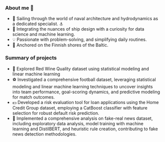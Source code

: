 ### About me 👋
- 🚢 Sailing through the world of naval architecture and hydrodynamics as a dedicated specialist. ⚓
- 🌊 Integrating the nuances of ship design with a curiosity for data science and machine learning.
- 💡 Passionate with problem-solving, and simplifying daily routines.
- 🔭 Anchored on the Finnish shores of the Baltic.

### Summary of projects
- 🍷 Explored Red Wine Quality dataset using statistical modeling and linear machine learning
- ⚽ Investigated a comprehensive football dataset, leveraging statistical modeling and linear machine learning techniques to uncover insights into team performance, goal-scoring dynamics, and predictive modeling for match outcomes.
- 💵 Developed a risk evaluation tool for loan applications using the Home Credit Group dataset, employing a CatBoost classifier with feature selection for robust default risk prediction.
- 📰 Implemented a comprehensive analysis on fake-real news dataset, including exploratory data analysis, model training with machine learning and DistilBERT, and heuristic rule creation, contributing to fake news detection methodologies.

<!--
!!!! Fake news projektin pallura


**rovaja/rovaja** is a ✨ _special_ ✨ repository because its `README.md` (this file) appears on your GitHub profile.

Here are some ideas to get you started:


🌊 Merging the intricacies of ship design with a fascination for the fluid dynamics of data science and machine learning.
💡 Driven by a dual passion for problem-solving, automating daily routines, and advancing maritime innovation.
📚 Currently navigating the currents of knowledge, exploring the synergy between hydrodynamics and data-driven insights.
🔧 Over a decade of experience sculpting the seas of ship design, with a recent voyage into the realms of data science and machine learning.
👨‍👩‍👧‍👧 Anchored in Brazil with my cherished spouse 💕, Sailor 🐕‍🦺, and Mariner 🐕‍🦺.


- 🔭 I’m currently working as a hydrodynamic speialist and a naval architect.
- 🌱 I’m currently learning ...
- 👯 I’m looking to collaborate on ...
- 🤔 I’m looking for help with ...
- 💬 Ask me about ...
- 📫 How to reach me: ...
- 😄 Pronouns: ...
- ⚡ Fun fact: ...

-->
